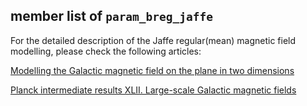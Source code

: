 ## member list of **``param_breg_jaffe``**

For the detailed description of the Jaffe regular(mean) magnetic field modelling,
please check the following articles:

[Modelling the Galactic magnetic field on the plane in two dimensions](https://academic.oup.com/mnras/article/401/2/1013/1150693)

[Planck intermediate results XLII. Large-scale Galactic magnetic fields](https://www.aanda.org/articles/aa/abs/2016/12/aa28033-15/aa28033-15.html)
